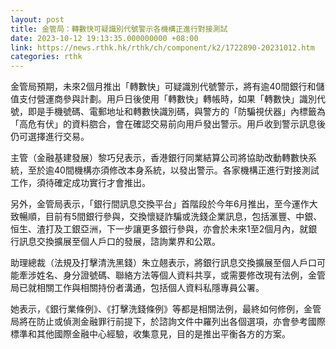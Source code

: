 ```yaml
---
layout: post
title: 金管局：轉數快可疑識別代號警示各機構正進行對接測試
date: 2023-10-12 19:13:35.000000000 +08:00
link: https://news.rthk.hk/rthk/ch/component/k2/1722890-20231012.htm
categories: rthk
---
```


金管局預期，未來2個月推出「轉數快」可疑識別代號警示，將有逾40間銀行和儲值支付營運商參與計劃。用戶日後使用「轉數快」轉帳時，如果「轉數快」識別代號，即是手機號碼、電郵地址和轉數快識別碼，與警方的「防騙視伏器」內標籤為「高危有伏」的資料脗合，會在確認交易前向用戶發出警示。用戶收到警示訊息後仍可選擇進行交易。

主管（金融基建發展）黎巧兒表示，香港銀行同業結算公司將協助改動轉數快系統，至於逾40間機構亦須修改本身系統，以發出警示。各家機構正進行對接測試工作，須待確定成功實行才會推出。

另外，金管局表示，「銀行間訊息交換平台」首階段於今年6月推出，至今運作大致暢順，目前有5間銀行參與，交換懷疑詐騙或洗錢企業訊息，包括滙豐、中銀、恒生、渣打及工銀亞洲，下一步讓更多銀行參與，亦會於未來1至2個月內，就銀行訊息交換擴展至個人戶口的發展，諮詢業界和公眾。

助理總裁（法規及打擊清洗黑錢）朱立翹表示，將銀行訊息交換擴展至個人戶口可能牽涉姓名、身分證號碼、聯絡方法等個人資料共享，或需要修改現有法例，金管局已就相關工作與相關持份者溝通，包括個人資料私隱專員公署。

她表示，《銀行業條例》、《打擊洗錢條例》等都是相關法例，最終如何修例，金管局將在防止或偵測金融罪行前提下，於諮詢文件中羅列出各個選項，亦會參考國際標準和其他國際金融中心經驗，收集意見，目的是推出平衡各方的方案。
